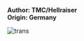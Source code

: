 <b>Author: TMC/Hellraiser</b><br>
<b>Origin: Germany</b><br>

![trans](https://github.com/yuankong666/Ultimate-RAT-Collection/assets/128066597/6ddf8c58-e69e-4708-93c3-e72e229620bf)
